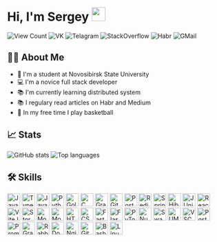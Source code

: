 <h1>
    Hi, I'm Sergey <img src="https://github.com/blackcater/blackcater/raw/main/images/Hi.gif" height="32px"/>
</h1>

<p>
    <a target="_blank" style="text-decoration: none;" href="http://papertoilet.com">
        <img src="https://komarev.com/ghpvc/?username=ptrvsrg&style=for-the-badge&color=00AA00" alt="View Count" title="View count (click for something interesting)">
    </a>
    <a target="_blank" style="text-decoration: none;" href="https://vk.com/ptrvsrg">
        <img src="https://img.shields.io/badge/-Vkontakte-1155ba?style=for-the-badge&logo=Vk&logoColor=white" title="VK" alt="VK">
    </a>
    <a target="_blank" style="text-decoration: none;" href="https://t.me/ptrvsrg">
        <img src="https://img.shields.io/badge/Telegram-2CA5E0?style=for-the-badge&logo=telegram&logoColor=white" title="Telegram" alt="Telagram">
    </a>
    <a target="_blank" style="text-decoration: none;" href="https://stackoverflow.com/users/20197865">
        <img src="https://img.shields.io/badge/Stackoverflow-ff9800?style=for-the-badge&logo=stackoverflow&logoColor=white" title="StackOverflow" alt="StackOverflow">
    </a>
    <a target="_blank" style="text-decoration: none;" href="https://habr.com/ru/users/ptrvsrgk">
        <img src="https://img.shields.io/badge/Habr-629fbc?style=for-the-badge&logo=habr&logoColor=white" title="Habr" alt="Habr">
    </a>
    <a target="_blank" style="text-decoration: none;" href="mailto:s.petrov1@g.nsu.ru">
        <img src="https://img.shields.io/badge/Gmail-D14836?style=for-the-badge&logo=gmail&logoColor=white" title="GMail" alt="GMail">
    </a>
</p>

<div id="about">
    <h2>👩‍💻 About Me</h2>
    <ul>
        <li>🏫 I'm a student at <a target="_blank" style="text-decoration: none;" href="https://www.nsu.ru">Novosibirsk State University</a></li>
        <li>💻 I'm a novice full stack developer</li>
        <li>📚 I'm currently learning distributed system</li>
        <li>📚 I regulary read articles on <a target="_blank" style="text-decoration: none;" href="https://habr.com">Habr</a> and <a target="_blank" style="text-decoration: none;" href="https://medium.com">Medium</a></li>
        <li>🏀 In my free time I play basketball</li>
    </ul>
</div>

<div id="stats">
    <h2>📈 Stats</h2>
    <img src="https://github-readme-stats.vercel.app/api?username=ptrvsrg&show=prs_merged_percentage&show_icons=true&theme=radical" alt="GitHub stats" title="GitHub stats">
    <img src="https://github-readme-stats.vercel.app/api/top-langs/?username=ptrvsrg&size_weight=0.5&count_weight=0.5&exclude_repo=blockchain-metaverse,deep-machine-learning&hide=CMake,HTML,CSS,Makefile&langs_count=8&layout=compact&theme=radical" alt="Top languages" title="Top languages">
</div>

<div id="skills">
    <h2>🛠 Skills</h2>
    <img src="https://cdn.jsdelivr.net/gh/devicons/devicon@latest/icons/javascript/javascript-original.svg" title="JavaScript" alt="JavaScript" height="30px" />
    <img src="https://cdn.jsdelivr.net/gh/devicons/devicon@latest/icons/typescript/typescript-original.svg" title="Typescript" alt="Typescript" height="30px" />
    <img src="https://cdn.jsdelivr.net/gh/devicons/devicon@latest/icons/java/java-original.svg" title="Java" alt="Java" height="30px" />
    <img src="https://cdn.jsdelivr.net/gh/devicons/devicon@latest/icons/python/python-original.svg" title="Python" alt="Python" height="30px" />
    <img src="https://cdn.jsdelivr.net/gh/devicons/devicon@latest/icons/go/go-original.svg" title="Golang" alt="Golang" height="30px" />
    <img src="https://cdn.jsdelivr.net/gh/devicons/devicon@latest/icons/c/c-original.svg" title="C" alt="C" height="30px" />
    <img src="https://cdn.jsdelivr.net/gh/devicons/devicon@latest/icons/graphql/graphql-plain.svg" title="GraphQL" alt="GraphQL" height="30px" />
    <img src="https://cdn.jsdelivr.net/gh/devicons/devicon@latest/icons/git/git-original.svg" title="Git" alt="Git" height="30px" />
    <img src="https://cdn.jsdelivr.net/gh/devicons/devicon@latest/icons/postgresql/postgresql-original.svg" title="PostgreSQL" alt="PostgreSQL" height="30px" />
    <img src="https://cdn.jsdelivr.net/gh/devicons/devicon@latest/icons/redis/redis-original.svg" title="Redis" alt="Redis" height="30px" />
    <img src="https://cdn.jsdelivr.net/gh/devicons/devicon@latest/icons/spring/spring-original.svg" title="Spring Framework" alt="Spring Framework" height="30px" />
    <img src="https://cdn.jsdelivr.net/gh/devicons/devicon@latest/icons/hibernate/hibernate-original.svg" title="Hibernate" alt="Hibernate" height="30px" />
    <img src="https://cdn.jsdelivr.net/gh/devicons/devicon@latest/icons/junit/junit-original.svg" title="JUnit" alt="JUnit" height="30px" />
    <img src="https://cdn.jsdelivr.net/gh/devicons/devicon@latest/icons/react/react-original.svg" title="React" alt="React" height="30px" />
    <img src="https://cdn.jsdelivr.net/gh/devicons/devicon@latest/icons/vitejs/vitejs-original.svg" title="ViteJS" alt="ViteJS" height="30px" />
    <img src="https://cdn.jsdelivr.net/gh/devicons/devicon@latest/icons/storybook/storybook-original.svg" title="StoryBook" alt="StoryBook" height="30px" />
    <img src="https://cdn.jsdelivr.net/gh/devicons/devicon@latest/icons/mobx/mobx-original.svg" title="Mobx" alt="Mobx" height="30px" />
    <img src="https://cdn.jsdelivr.net/gh/devicons/devicon@latest/icons/eslint/eslint-original.svg" title="ESLint" alt="Mobx" height="30px" />
    <img src="https://cdn.jsdelivr.net/gh/devicons/devicon@latest/icons/html5/html5-original.svg" title="HTML" alt="HTML" height="30px" />
    <img src="https://cdn.jsdelivr.net/gh/devicons/devicon@latest/icons/css3/css3-original.svg" title="CSS" alt="CSS" height="30px" />
    <img src="https://cdn.jsdelivr.net/gh/devicons/devicon@latest/icons/fastapi/fastapi-original.svg" title="Fast API" alt="Fast API" height="30px" />
    <img src="https://cdn.jsdelivr.net/gh/devicons/devicon@latest/icons/flask/flask-original.svg" title="Flask" alt="Flask" height="30px" />
    <img src="https://cdn.jsdelivr.net/gh/devicons/devicon@latest/icons/pytorch/pytorch-original.svg" title="PyTorch" alt="PyTorch" height="30px" />
    <img src="https://cdn.jsdelivr.net/gh/devicons/devicon@latest/icons/numpy/numpy-original.svg" title="NumPy" alt="NumPy" height="30px" />
    <img src="https://cdn.jsdelivr.net/gh/devicons/devicon@latest/icons/swagger/swagger-original.svg" title="Swagger" alt="Swagger" height="30px" />
    <img src="https://cdn.jsdelivr.net/gh/devicons/devicon@latest/icons/unifiedmodelinglanguage/unifiedmodelinglanguage-original.svg" title="UML" alt="UML" height="30px" />
    <img src="https://cdn.jsdelivr.net/gh/devicons/devicon@latest/icons/vscode/vscode-original.svg" title="VSCode" alt="VSCode" height="30px" />
    <img src="https://cdn.jsdelivr.net/gh/devicons/devicon@latest/icons/postman/postman-original.svg" title="Postman" alt="Postman" height="30px" />
    <img src="https://cdn.jsdelivr.net/gh/devicons/devicon@latest/icons/prometheus/prometheus-original.svg" title="Prometheus" alt="Prometheus" height="30px" />
    <img src="https://cdn.jsdelivr.net/gh/devicons/devicon@latest/icons/grafana/grafana-original.svg" title="Grafana" alt="Grafana" height="30px" />
    <img src="https://cdn.jsdelivr.net/gh/devicons/devicon@latest/icons/rabbitmq/rabbitmq-original.svg" title="RabbitMQ" alt="RabbitMQ" height="30px" />
    <img src="https://cdn.jsdelivr.net/gh/devicons/devicon@latest/icons/docker/docker-original.svg" title="Docker" alt="Docker" height="30px" />
    <img src="https://cdn.jsdelivr.net/gh/devicons/devicon@latest/icons/nginx/nginx-original.svg" title="Nginx" alt="Nginx" height="30px" />
    <img src="https://cdn.jsdelivr.net/gh/devicons/devicon@latest/icons/githubactions/githubactions-original.svg" title="Nginx" alt="GitHub Actions" height="30px" />
    <img src="https://cdn.jsdelivr.net/gh/devicons/devicon@latest/icons/bash/bash-original.svg" title="Bash" alt="Bash" height="30px" />
    <img src="https://cdn.jsdelivr.net/gh/devicons/devicon@latest/icons/linux/linux-original.svg" title="Linux" alt="Linux" height="30px" />
</div>

